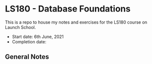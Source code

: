 # LS180 - Database Foundations
This is a repo to house my notes and exercises for the LS180 course on Launch School. 
- Start date: 6th June, 2021
- Completion date: 

## General Notes
